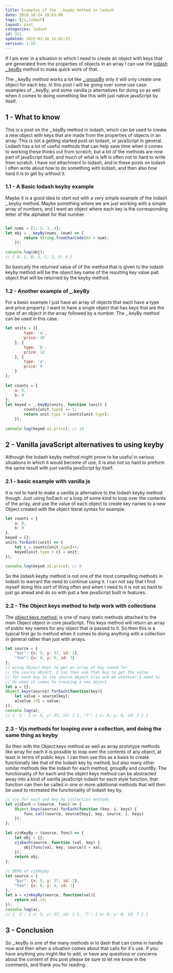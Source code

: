 ```yaml
---
title: Examples of the _.keyby method in lodash
date: 2018-10-24 20:03:00
tags: [js,lodash]
layout: post
categories: lodash
id: 311
updated: 2022-01-26 11:02:23
version: 1.15
---
```


If I am ever in a situation in which I need to create an object with keys that are generated from the properties of objects in an array I can use the [lodash](https://lodash.com/) [\_.keyBy](https://lodash.com/docs/4.17.10#keyby) method to make quick work of that. 

The \_.keyBy method works a lot like [\_.groupBy](/2018/08/02/lodash_groupby/) only it will only create one object for each key. In this post I will be going over some use case examples of \_.keyBy, and some vanilla js alternatives for doing so as well when it comes to doing something like this with just native javaScript by itself.


<!-- more -->

## 1 - What to know

This is a post on the \_.keyBy method in lodash, which can be used to create a new object with keys that are made from the properties of objects in an array. This is not a getting started post on lodash, or javaScript in general. Lodash has a lot of useful methods that can help save time when it comes to working these thinks out from scratch, but a lot of the methods are now part of javaScript itself, and much of what is left is often not to hard to write from scratch. I have not attachment to lodash, and in these posts on lodash I often write about how to do something with lodash, and then also how hard it is to get by without it.

### 1.1 - A Basic lodash keyby example

Maybe it is a good idea to start out with a very simple example of the lodash \_.keyby method. Maybe something where we are just working with a simple array of numbers, and I want an object where each key is the corresponding letter of the alphabet for that number.

```js

let nums = [1, 2, 3, 4];
let obj = _.keyBy(nums, (num) => {
        return String.fromCharCode(64 + num);
    });
 
console.log(obj);
// { A: 1, B: 2, C: 3, D: 4 }
```

So basically the returned value of of the method that is given to the lodash keyby method will be the object key name of the resulting key value pait object that will be returned by the keyby method.

### 1.2 - Another example of \_.keyBy

For a basic example I just have an array of objects that each have a type and price property. I want to have a single object that has keys that are the type of an object in the array followed by a number. The \_.keyBy method can be used in this case.

```js
let units = [{
        type: 'a',
        price: 10
    }, {
        type: 'b',
        price: 12
    }, {
        type: 'a',
        price: 9
    }
];
 
let counts = {
    a: 0,
    b: 0
};
let keyed = _.keyBy(units, function (unit) {
        counts[unit.type] += 1;
        return unit.type + counts[unit.type];
    });
 
console.log(keyed.a1.price); // 10
```

## 2 - Vanilla javaScript alternatives to using keyby

Although the lodash keyby method might prove to be useful in various situations in which it would become of use, it is also not so hard to preform the same result with just vanilla javaScript by itself.

### 2.1 - basic example with vanilla js

It is not to hard to make a vanilla js alternative to the lodash keyby method though. Just using forEach or a loop of some kind to loop over the contents of the array, and use the value of each object to create key names to a new Object created with the object literal syntax for example. 

```js
let counts = {
    a: 0,
    b: 0
},
keyed = {};
units.forEach((unit) => {
    let c = counts[unit.type]++;
    keyed[unit.type + c] = unit;
});
 
console.log(keyed.a1.price); // 9
```

So the lodash keyby method is not one of the most compelling methods in lodash to warrant the need to continue using it. I can not say that I find myself doing this sort of thing often and when I need to it is not so hard to just go ahead and do so with just a few javaScript built in features.

### 2.2 - The Object keys method to help work with collections

The [object keys method](/2018/12/15/js-object-keys/), is one of many static methods attached to the main Object object in core javaScript. This keys method will return an array of public key names for any object that is passed to it. So then this is a typical first go to method when it comes to doing anything with a collection in general rather than just with arrays.

```js
let source = {
    "bar": {x: 5, y: 37, id: 1},
    "foo": {x: 0, y: 0, id: 7}
};
// using Object.keys to get an array of key named for
// the source object. I can then use that key to get the value
// for each key in the source object also and do whatever I need to
// do when it comes to creating a new object
let a = {};
Object.keys(source).forEach(function(key){
    let value = source[key];
    a[value.id] = value;
});
console.log(a);
// { '1': { x: 5, y: 37, id: 1 }, '7': { x: 0, y: 0, id: 7 } }
```

### 2.3 - Vjs methods for looping over a collection, and doing the same thing as keyby

So then with the Object.keys method as well as array prototype methods like array for each it is possible to loop over the contents of any object, at least in terms of public keys. I can then use this as a basis to create functionally like that of the lodash key by method, but also many other similar methods like the lodash for each method, groupBy and countBy. The functionality of for each and the object keys method can be abstracted away into a kind of vanilla javaScript lodash for each style function, that function can then be called in one or more additional methods that will then be used to recreated the functionality of lodash key by.

```js
// vjs for each and key by collection methods
let vjsEach = (source, func) => {
    Object.keys(source).forEach(function (key, i, keys) {
        func.call(source, source[key], key, source, i, keys)
    });
};
 
let vjsKeyBy = (source, func) => {
    let obj = {};
    vjsEach(source, function (val, key) {
        obj[func(val, key, source)] = val;
    });
    return obj;
};
 
// DEMO of vjsKeyby
let source = {
    "bar": {x: 5, y: 37, id: 1},
    "foo": {x: 0, y: 0, id: 7}
};
let a = vjsKeyBy(source, function(val){
    return val.id;
});
console.log(a);
// { '1': { x: 5, y: 37, id: 1 }, '7': { x: 0, y: 0, id: 7 } }
```

## 3 - Conclusion

So \_.keyBy is one of the many methods in lo dash that can come in handle now and then when a situation comes about that calls for it's use. If you have anything you might like to add, or have any questions or concerns about the content of this post please be sure to let me know in the comments, and thank you for reading.
